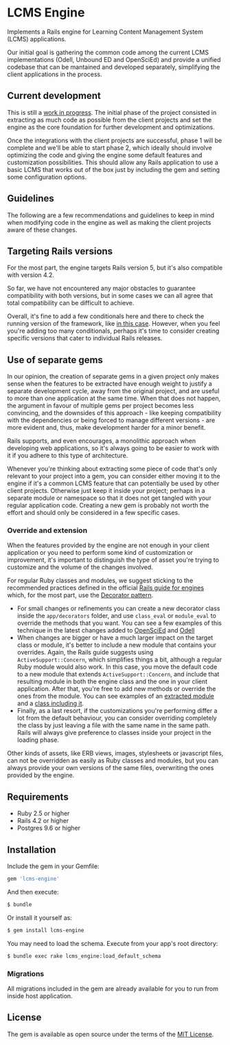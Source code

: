 # LCMS Engine
Implements a Rails engine for Learning Content Management System (LCMS) applications.

Our initial goal is gathering the common code among the current LCMS implementations
(Odell, Unbound ED and OpenSciEd) and provide a unified codebase that can be mantained and developed
separately, simplifying the client applications in the process.

## Current development

This is still a [work in progress](https://github.com/learningtapestry/lcms-engine/issues/3). The
initial phase of the project consisted in extracting as much code as possible from the client
projects and set the engine as the core foundation for further development and optimizations.

Once the integrations with the client projects are successful, phase 1 will be complete and we'll be
able to start phase 2, which ideally should involve optimizing the code and giving the engine some
default features and customization possibilities. This should allow any Rails application to use a
basic LCMS that works out of the box just by including the gem and setting some configuration
options.

## Guidelines

The following are a few recommendations and guidelines to keep in mind when modifying code in the
engine as well as making the client projects aware of these changes.

## Targeting Rails versions

For the most part, the engine targets Rails version 5, but it's also compatible with version 4.2.

So far, we have not encountered any major obstacles to guarantee compatibility with both versions,
but in some cases we can all agree that total compatibility can be difficult to achieve.

Overall, it's fine to add a few conditionals here and there to check the running version of the
framework, like [in this case](https://github.com/learningtapestry/lcms-engine/blob/master/lib/lcms/engine/migration.rb).
However, when you feel you're adding too many conditionals, perhaps it's time to consider creating
specific versions that cater to individual Rails releases.

## Use of separate gems

In our opinion, the creation of separate gems in a given project only makes sense when the features
to be extracted have enough weight to justify a separate development cycle, away from the original
project, and are useful to more than one application at the same time. When that does not happen,
the argument in favour of multiple gems per project becomes less convincing, and the downsides of
this approach - like keeping compatibility with the dependencies or being forced to manage different
versions - are more evident and, thus, make development harder for a minor benefit.

Rails supports, and even encourages, a monolithic approach when developing web applications, so it's
always going to be easier to work with it if you adhere to this type of architecture.

Whenever you're thinking about extracting some piece of code that's only relevant to your project
into a gem, you can consider either moving it to the engine if it's a common LCMS feature that can
potentially be used by other client projects. Otherwise just keep it inside your project; perhaps
in a separate module or namespace so that it does not get tangled with your regular application code.
Creating a new gem is probably not worth the effort and should only be considered in a few specific
cases.

### Override and extension

When the features provided by the engine are not enough in your client application or you need to
perform some kind of customization or improvement, it's important to distinguish the type of asset
you're trying to customize and the volume of the changes involved.

For regular Ruby classes and modules, we suggest sticking to the recommended practices defined in
the official [Rails guide for engines](https://guides.rubyonrails.org/engines.html#improving-engine-functionality)
which, for the most part, use the [Decorator pattern](https://en.wikipedia.org/wiki/Decorator_pattern).

* For small changes or refinements you can create a new decorator class inside the `app/decorators`
folder, and use `class_eval` or `module_eval` to override the methods that you want. You can see a
few examples of this technique in the latest changes added to [OpenSciEd](https://github.com/learningtapestry/openscied-lcms/tree/engine-integration/app/decorators)
and [Odell](https://github.com/learningtapestry/odell-lcms/tree/engine-integration/app/decorators)
* When changes are bigger or have a much larger impact on the target class or module, it's better to
include a new module that contains your overrides. Again, the Rails guide suggests using
`ActiveSupport::Concern`, which simplifies things a bit, although a regular Ruby module would also
work. In this case, you move the default code to a new module that extends `ActiveSupport::Concern`,
and include that resulting module in both the engine class and the one in your client application.
After that, you're free to add new methods or override the ones from the module.
You can see examples of an [extracted module](https://github.com/learningtapestry/lcms-engine/blob/master/lib/concerns/doc_template/template.rb)
and a [class including it](https://github.com/learningtapestry/odell-lcms/blob/engine-integration/lib/doc_template/template.rb).
* Finally, as a last resort, if the customizations you're performing differ a lot from the default
behaviour, you can consider overriding completely the class by just leaving a file with the same
name in the same path. Rails will always give preference to classes inside your project in the
loading phase.

Other kinds of assets, like ERB views, images, stylesheets or javascript files, can not be
overridden as easily as Ruby classes and modules, but you can always provide your own versions of
the same files, overwriting the ones provided by the engine.

## Requirements
- Ruby 2.5 or higher
- Rails 4.2 or higher
- Postgres 9.6 or higher

## Installation
Include the gem in your Gemfile:

```ruby
gem 'lcms-engine'
```

And then execute:
```bash
$ bundle
```

Or install it yourself as:
```bash
$ gem install lcms-engine
```

You may need to load the schema. Execute from your app's root directory:
```bash
$ bundle exec rake lcms_engine:load_default_schema
```

### Migrations

All migrations included in the gem are already available for you to run from inside host application. 

## License
The gem is available as open source under the terms of the [MIT License](https://opensource.org/licenses/MIT).
